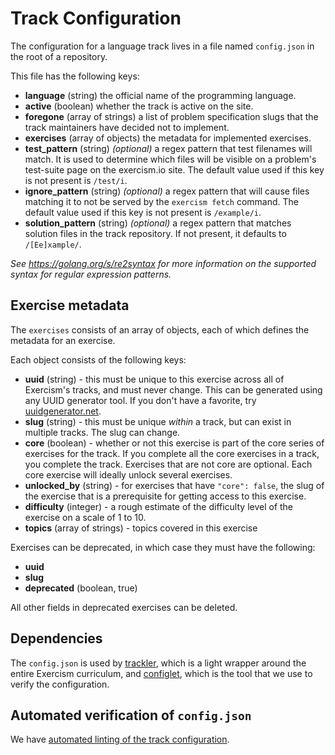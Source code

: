# Track Configuration

The configuration for a language track lives in a file named `config.json` in the root of a repository.

This file has the following keys:

* **language** (string) the official name of the programming language.
* **active** (boolean) whether the track is active on the site.
* **foregone** (array of strings) a list of problem specification slugs that the track maintainers have decided not to implement.
* **exercises** (array of objects) the metadata for implemented exercises.
* **test_pattern** (string) _(optional)_ a regex pattern that test filenames will match. It is used to determine which files will be visible on a problem's test-suite page on the exercism.io site. The default value used if this key is not present is `/test/i`.
* **ignore_pattern** (string) _(optional)_ a regex pattern that will cause files matching it to not be served by the `exercism fetch` command. The default value used if this key is not present is `/example/i`.
* **solution_pattern** (string) _(optional)_ a regex pattern that matches solution files in the track repository. If not present, it defaults to `/[Ee]xample/`.

_See https://golang.org/s/re2syntax for more information on the supported syntax for regular expression patterns._
## Exercise metadata

The `exercises` consists of an array of objects, each of which defines the metadata for an exercise.

Each object consists of the following keys:

* **uuid** (string) - this must be unique to this exercise across all of Exercism's tracks, and must never change. This can be generated using any UUID generator tool. If you don't have a favorite, try [uuidgenerator.net](https://www.uuidgenerator.net/).
* **slug** (string) - this must be unique _within_ a track, but can exist in multiple tracks. The slug can change.
* **core** (boolean) - whether or not this exercise is part of the core series of exercises for the track. If you complete all the core exercises in a track, you complete the track. Exercises that are not core are optional. Each core exercise will ideally unlock several exercises.
* **unlocked_by** (string) - for exercises that have `"core": false`, the slug of the exercise that is a prerequisite for getting access to this exercise.
* **difficulty** (integer) - a rough estimate of the difficulty level of the exercise on a scale of 1 to 10.
* **topics** (array of strings) - topics covered in this exercise

Exercises can be deprecated, in which case they must have the following:

- **uuid**
- **slug**
- **deprecated** (boolean, true)

All other fields in deprecated exercises can be deleted.

## Dependencies

The `config.json` is used by [trackler][], which is a light wrapper around the entire Exercism curriculum, and [configlet][], which is the tool that we use to verify the configuration.

## Automated verification of `config.json`

We have [automated linting of the track configuration][configlet-lint].

[configlet-lint]: /language-tracks/configuration/linting.md
[trackler]: https://github.com/exercism/trackler
[configlet]: https://github.com/exercism/configlet

